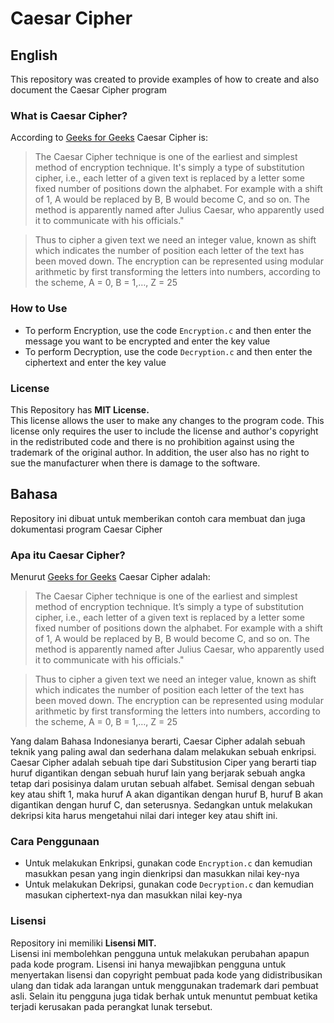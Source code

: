 # Caesar Cipher

## English
This repository was created to provide examples of how to create and also document the Caesar Cipher program

### What is Caesar Cipher?
According to [Geeks for Geeks](https://www.geeksforgeeks.org/caesar-cipher-in-cryptography/) Caesar Cipher is:

 >The Caesar Cipher technique is one of the earliest and simplest method of encryption technique. It's simply a type of substitution cipher, i.e., each letter of a given text is replaced by a letter some fixed number of positions down the alphabet. For example with a shift of 1, A would be replaced by B, B would become C, and so on. The method is apparently named after Julius Caesar, who apparently used it to communicate with his officials."

 >Thus to cipher a given text we need an integer value, known as shift which indicates the number of position each letter of the text has been moved down.
The encryption can be represented using modular arithmetic by first transforming the letters into numbers, according to the scheme, A = 0, B = 1,…, Z = 25

### How to Use
* To perform Encryption, use the code `Encryption.c` and then enter the message you want to be encrypted and enter the key value
* To perform Decryption, use the code `Decryption.c` and then enter the ciphertext and enter the key value

### License
This Repository has **MIT License.**   
This license allows the user to make any changes to the program code. This license only requires the user to include the license and author's copyright in the redistributed code and there is no prohibition against using the trademark of the original author. In addition, the user also has no right to sue the manufacturer when there is damage to the software.

## Bahasa
Repository ini dibuat untuk memberikan contoh cara membuat dan juga dokumentasi program Caesar Cipher

### Apa itu Caesar Cipher?
Menurut [Geeks for Geeks](https://www.geeksforgeeks.org/caesar-cipher-in-cryptography/) Caesar Cipher adalah:

 >The Caesar Cipher technique is one of the earliest and simplest method of encryption technique. It’s simply a type of substitution cipher, i.e., each letter of a given text is replaced by a letter some fixed number of positions down the alphabet. For example with a shift of 1, A would be replaced by B, B would become C, and so on. The method is apparently named after Julius Caesar, who apparently used it to communicate with his officials."

 >Thus to cipher a given text we need an integer value, known as shift which indicates the number of position each letter of the text has been moved down. 
The encryption can be represented using modular arithmetic by first transforming the letters into numbers, according to the scheme, A = 0, B = 1,…, Z = 25

Yang dalam Bahasa Indonesianya berarti, Caesar Cipher adalah sebuah teknik yang paling awal dan sederhana dalam melakukan sebuah enkripsi. Caesar Cipher adalah sebuah tipe dari Substitusion Ciper yang berarti tiap huruf digantikan dengan sebuah huruf lain yang berjarak sebuah angka tetap dari posisinya dalam urutan sebuah alfabet. Semisal dengan sebuah key atau shift 1, maka huruf A akan digantikan dengan huruf B, huruf B akan digantikan dengan huruf C, dan seterusnya. Sedangkan untuk melakukan dekripsi kita harus mengetahui nilai dari integer key atau shift ini.

### Cara Penggunaan 
* Untuk melakukan Enkripsi, gunakan code `Encryption.c` dan kemudian masukkan pesan yang ingin dienkripsi dan masukkan nilai key-nya
* Untuk melakukan Dekripsi, gunakan code `Decryption.c` dan kemudian masukan ciphertext-nya dan masukkan nilai key-nya

### Lisensi
Repository ini memiliki **Lisensi MIT.**      
Lisensi ini membolehkan pengguna untuk melakukan perubahan apapun pada kode program. Lisensi ini hanya mewajibkan pengguna untuk menyertakan lisensi dan copyright pembuat pada kode yang didistribusikan ulang dan tidak ada larangan untuk menggunakan trademark dari pembuat asli. Selain itu pengguna juga tidak berhak untuk menuntut pembuat ketika terjadi kerusakan pada perangkat lunak tersebut.
